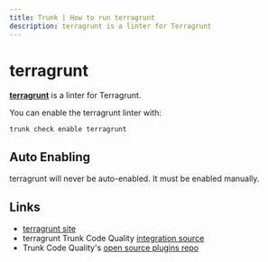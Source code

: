 ```yaml
---
title: Trunk | How to run terragrunt
description: terragrunt is a linter for Terragrunt
---
```


# terragrunt

[**terragrunt**](https://terragrunt.gruntwork.io/docs/getting-started/quick-start/) is a linter for Terragrunt.

You can enable the terragrunt linter with:

```shell
trunk check enable terragrunt
```

## Auto Enabling

terragrunt will never be auto-enabled. It must be enabled manually.

## Links

* [terragrunt site](https://terragrunt.gruntwork.io/docs/getting-started/quick-start/)
* terragrunt Trunk Code Quality [integration source](https://github.com/trunk-io/plugins/tree/main/linters/terragrunt)
* Trunk Code Quality's [open source plugins repo](https://github.com/trunk-io/plugins/tree/main)
